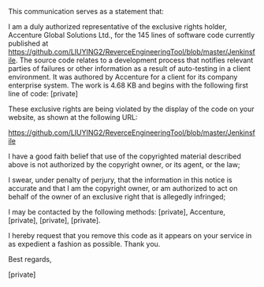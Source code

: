 This communication serves as a statement that:

I am a duly authorized representative of the exclusive rights holder, Accenture Global Solutions Ltd., for the 145 lines of software code currently published at https://github.com/LIUYING2/ReverceEngineeringTool/blob/master/Jenkinsfile. The source code relates to a development process that notifies relevant parties of failures or other information as a result of auto-testing in a client environment.  It was authored by Accenture for a client for its company enterprise system.  The work is 4.68 KB and begins with the following first line of code: [private]

These exclusive rights are being violated by the display of the code on your website, as shown at the following URL:

https://github.com/LIUYING2/ReverceEngineeringTool/blob/master/Jenkinsfile

I have a good faith belief that use of the copyrighted material described above is not authorized by the copyright owner, or its agent, or the law;

I swear, under penalty of perjury, that the information in this notice is accurate and that I am the copyright owner, or am authorized to act on behalf of the owner of an exclusive right that is allegedly infringed;

I may be contacted by the following methods: [private], Accenture, [private], [private], [private].

I hereby request that you remove this code as it appears on your service in as expedient a fashion as possible. Thank you.

Best regards,

[private]
